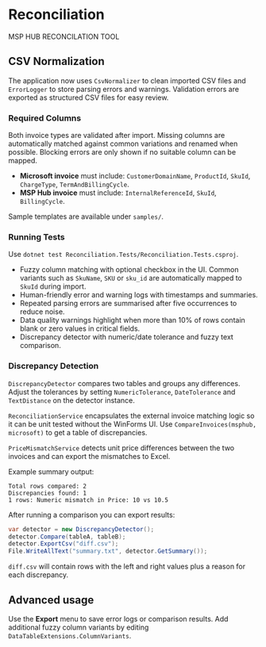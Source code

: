 # Reconciliation
MSP HUB RECONCILATION TOOL

## CSV Normalization
The application now uses `CsvNormalizer` to clean imported CSV files and `ErrorLogger` to store parsing errors and warnings. Validation errors are exported as structured CSV files for easy review.

### Required Columns
Both invoice types are validated after import. Missing columns are automatically
matched against common variations and renamed when possible. Blocking errors are
only shown if no suitable column can be mapped.

- **Microsoft invoice** must include: `CustomerDomainName`, `ProductId`, `SkuId`, `ChargeType`, `TermAndBillingCycle`.
- **MSP Hub invoice** must include: `InternalReferenceId`, `SkuId`, `BillingCycle`.

Sample templates are available under `samples/`.

### Running Tests
Use `dotnet test Reconciliation.Tests/Reconciliation.Tests.csproj`.

- Fuzzy column matching with optional checkbox in the UI. Common variants such
  as `SkuName`, `SKU` or `sku_id` are automatically mapped to `SkuId` during
  import.
- Human-friendly error and warning logs with timestamps and summaries.
- Repeated parsing errors are summarised after five occurrences to reduce noise.
- Data quality warnings highlight when more than 10% of rows contain blank or zero values in critical fields.
- Discrepancy detector with numeric/date tolerance and fuzzy text comparison.

### Discrepancy Detection
`DiscrepancyDetector` compares two tables and groups any differences. Adjust the
tolerances by setting `NumericTolerance`, `DateTolerance` and `TextDistance` on
the detector instance.

`ReconciliationService` encapsulates the external invoice matching logic so it
can be unit tested without the WinForms UI. Use
`CompareInvoices(msphub, microsoft)` to get a table of discrepancies.

`PriceMismatchService` detects unit price differences between the two invoices
and can export the mismatches to Excel.

Example summary output:

```
Total rows compared: 2
Discrepancies found: 1
1 rows: Numeric mismatch in Price: 10 vs 10.5
```

After running a comparison you can export results:

```csharp
var detector = new DiscrepancyDetector();
detector.Compare(tableA, tableB);
detector.ExportCsv("diff.csv");
File.WriteAllText("summary.txt", detector.GetSummary());
```

`diff.csv` will contain rows with the left and right values plus a reason for
each discrepancy.

## Advanced usage
Use the **Export** menu to save error logs or comparison results. Add additional fuzzy column variants by editing `DataTableExtensions.ColumnVariants`.


